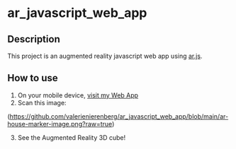 ﻿# ar_javascript_web_app

## Description

This project is an augmented reality javascript web app using [ar.js](https://github.com/AR-js-org/AR.js).

## How to use

1. On your mobile device, [visit my Web App](http://valerienierenberg.github.io/ar_javascript_web_app)
2. Scan this image:

(https://github.com/valerienierenberg/ar_javascript_web_app/blob/main/ar-house-marker-image.png?raw=true)

3. See the Augmented Reality 3D cube!
